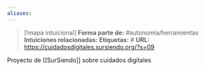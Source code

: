 ```yaml
---
aliases: 
--- 
```

> [!mapa intuicional]
> **Forma parte de:** #autonomia/herramientas 
> **Intuiciones relacionadas:** 
> **Etiquetas:** #
> **URL:** https://cuidadosdigitales.sursiendo.org/?s=09

Proyecto de [[SurSiendo]] sobre cuidados digitales